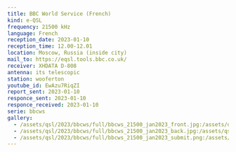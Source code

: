 ```yaml
---
title: BBC World Service (French)
kind: e-QSL
frequency: 21500 kHz
language: French
reception_date: 2023-01-10
reception_time: 12.00-12.01
location: Moscow, Russia (inside city)
mail_to: https://eqsl.tools.bbc.co.uk/
receiver: XHDATA D-808
antenna: its telescopic
station: wooferton
youtube_id: EwAzu7RiqZI
report_sent: 2023-01-10
responce_sent: 2023-01-10
responce_received: 2023-01-10
serie: bbcws
gallery:
  - /assets/qsl/2023/bbcws/full/bbcws_21500_jan2023_front.jpg:/assets/qsl/2023/bbcws/small/bbcws_21500_jan2023_front.jpg
  - /assets/qsl/2023/bbcws/full/bbcws_21500_jan2023_back.jpg:/assets/qsl/2023/bbcws/small/bbcws_21500_jan2023_back.jpg
  - /assets/qsl/2023/bbcws/full/bbcws_21500_jan2023_submit.png:/assets/qsl/2023/bbcws/small/bbcws_21500_jan2023_submit.png
---
```

